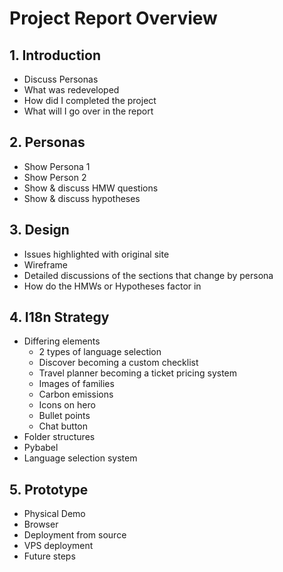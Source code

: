 # Project Report Overview

## 1. Introduction
- Discuss Personas
- What was redeveloped
- How did I completed the project
- What will I go over in the report

## 2. Personas
- Show Persona 1
- Show Person 2
- Show & discuss HMW questions
- Show & discuss hypotheses

## 3. Design
- Issues highlighted with original site
- Wireframe
- Detailed discussions of the sections that change by persona
- How do the HMWs or Hypotheses factor in

## 4. I18n Strategy
- Differing elements
    - 2 types of language selection
    - Discover becoming a custom checklist
    - Travel planner becoming a ticket pricing system
    - Images of families
    - Carbon emissions
    - Icons on hero
    - Bullet points
    - Chat button
- Folder structures
- Pybabel
- Language selection system

## 5. Prototype
- Physical Demo
- Browser
- Deployment from source
- VPS deployment
- Future steps
